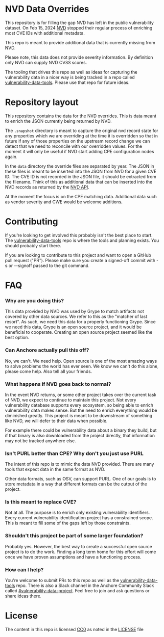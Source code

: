 # NVD Data Overrides

This repository is for filling the gap NVD has left in the public vulnerability dataset. On Feb 15, 2024 [NVD](https://nvd.nist.gov) stopped their regular process of enriching most CVE IDs with additional metadata.

This repo is meant to provide additional data that is currently missing from NVD.

Please note, this data does not provide severity information. By definition only NVD can supply NVD CVSS scores.

The tooling that drives this repo as well as ideas for capturing the vulnerability data in a nicer way is being tracked in a repo called [vulnerability-data-tools](https://github.com/anchore/vulnerability-data-tools). Please use that repo for future ideas.

# Repository layout

This repository contains the data for the NVD overrides. This is data meant to enrich the JSON currently being returned by NVD.

The `.snapshot` directory is meant to capture the original nvd record state for any properties which we are overriding at the time it is overridden so that in future if any of those properties on the upstream record change we can detect that we need to reconcile with our overridden values. For the moment it will only be useful if NVD start adding CPE configuration nodes again.

In the `data` directory the override files are separated by year. The JSON in these files is meant to be inserted into the JSON from NVD for a given CVE ID. The CVE ID is not recorded in the JSON file, it should be extracted from the filename. Think of this as additional data that can be inserted into the NVD records as returned by the [NVD API](https://nvd.nist.gov/developers/vulnerabilities).

At the moment the focus is on the CPE matching data. Additional data such as vendor severity and CWE would be welcome additions.

# Contributing

If you're looking to get involved this probably isn't the best place to start. The [vulnerability-data-tools](https://github.com/anchore/vulnerability-data-tools) repo is where the tools and planning exists. You should probably start there.

If you are looking to contribute to this project and want to open a GitHub pull request ("PR"). Please make sure you create a signed-off commit with -s or --signoff passed to the git command.

# FAQ

### Why are you doing this?
 This data provided by NVD was used by Grype to match artifacts not covered by other data sources. We refer to this as the "matcher of last resort". As such, we need this data for a properly functioning Grype. Since we need this data, Grype is an open source project, and it would be beneficial to cooperate. Creating an open source project seemed like the best option.

 ### Can Anchore actually pull this off?
 No, we can't. We need help. Open source is one of the most amazing ways to solve problems the world has ever seen. We know we can't do this alone, please come help. Also tell all your friends.

### What happens if NVD goes back to normal?
In the event NVD returns, or some other project takes over the current task of NVD, we expect to continue to maintain this project. Not every vulnerability database supports every ecosystem, so being able to enrich vulnerability data makes sense. But the need to enrich everything would be diminished greatly. This project is meant to be downstream of something like NVD, we will defer to their data when possible.

For example there could be vulnerability data about a binary they build, but if that binary is also downloaded from the project directly, that information may not be tracked anywhere else.

### Isn't PURL better than CPE? Why don't you just use PURL
The intent of this repo is to mimic the data NVD provided. There are many tools that expect data in the same format as NVD.

Other data formats, such as OSV, can support PURL. One of our goals is to store metadata in a way that different formats can be the output of the project.

### Is this meant to replace CVE?
Not at all. The purpose is to enrich only existing vulnerability identifiers. Every current vulnerability identification project has a constrained scope. This is meant to fill some of the gaps left by those constraints.

### Shouldn't this project be part of some larger foundation?
Probably yes. However, the best way to create a successful open source project is to do the work. Finding a long term home for this effort will come once we have proven assumptions and have a functioning process.

### How can I help?
You're welcome to submit PRs to this repo as well as the [vulnerability-data-tools](https://github.com/anchore/vulnerability-data-tools) repo. There is also a Slack channel in the Anchore Community Slack called [#vulnerability-data-project](https://anchorecommunity.slack.com/archives/C06Q9UTQD2L). Feel free to join and ask questions or share ideas there.

# License
The content in this repo is licensed [CC0](https://creativecommons.org/public-domain/cc0/) as noted in the [LICENSE](LICENSE) file